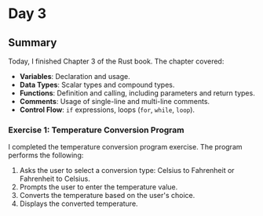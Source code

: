 # Day 3

## Summary

Today, I finished Chapter 3 of the Rust book. The chapter covered:

- **Variables**: Declaration and usage.
- **Data Types**: Scalar types and compound types.
- **Functions**: Definition and calling, including parameters and return types.
- **Comments**: Usage of single-line and multi-line comments.
- **Control Flow**: `if` expressions, loops (`for`, `while`, `loop`).

### Exercise 1: Temperature Conversion Program

I completed the temperature conversion program exercise. The program performs the following:

1. Asks the user to select a conversion type: Celsius to Fahrenheit or Fahrenheit to Celsius.
2. Prompts the user to enter the temperature value.
3. Converts the temperature based on the user's choice.
4. Displays the converted temperature.
